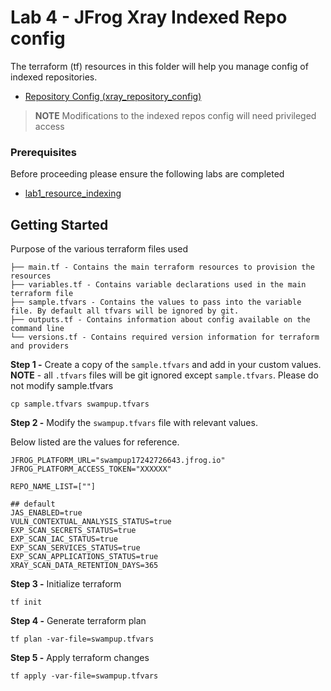 # Lab 4 - JFrog Xray Indexed Repo config 

The terraform (tf) resources in this folder will help you manage config of indexed repositories.

- [Repository Config (xray_repository_config)](https://registry.terraform.io/providers/jfrog/xray/latest/docs/resources/repository_config)

> **NOTE**
> Modifications to the indexed repos config will need privileged access

### Prerequisites
Before proceeding please ensure the following labs are completed
- [lab1_resource_indexing](../lab1_resource_indexing/)

## Getting Started
Purpose of the various terraform files used 

```
├── main.tf - Contains the main terraform resources to provision the resources
├── variables.tf - Contains variable declarations used in the main terraform file
├── sample.tfvars - Contains the values to pass into the variable file. By default all tfvars will be ignored by git.
├── outputs.tf - Contains information about config available on the command line
└── versions.tf - Contains required version information for terraform and providers
```

**Step 1 -** Create a copy of the `sample.tfvars` and add in your custom values. **NOTE** - all `.tfvars` files will be git ignored except `sample.tfvars`. Please do not modify sample.tfvars
```
cp sample.tfvars swampup.tfvars
```

**Step 2 -** Modify the `swampup.tfvars` file with relevant values. 

Below listed are the values for reference.
```
JFROG_PLATFORM_URL="swampup17242726643.jfrog.io" 
JFROG_PLATFORM_ACCESS_TOKEN="XXXXXX"

REPO_NAME_LIST=[""]

## default
JAS_ENABLED=true
VULN_CONTEXTUAL_ANALYSIS_STATUS=true
EXP_SCAN_SECRETS_STATUS=true
EXP_SCAN_IAC_STATUS=true
EXP_SCAN_SERVICES_STATUS=true
EXP_SCAN_APPLICATIONS_STATUS=true
XRAY_SCAN_DATA_RETENTION_DAYS=365
```

**Step 3 -** Initialize terraform 
```
tf init
```

**Step 4 -** Generate terraform plan
```
tf plan -var-file=swampup.tfvars
```

**Step 5 -** Apply terraform changes
```
tf apply -var-file=swampup.tfvars
```